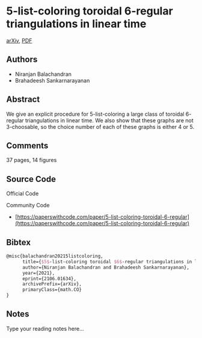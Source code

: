 
# $5$-list-coloring toroidal $6$-regular triangulations in linear time

[arXiv](https://arxiv.org/abs/2106.01634), [PDF](https://arxiv.org/pdf/2106.01634.pdf)

## Authors

- Niranjan Balachandran
- Brahadeesh Sankarnarayanan

## Abstract

We give an explicit procedure for $5$-list-coloring a large class of toroidal $6$-regular triangulations in linear time. We also show that these graphs are not $3$-choosable, so the choice number of each of these graphs is either $4$ or $5$.

## Comments

37 pages, 14 figures

## Source Code

Official Code



Community Code

- [https://paperswithcode.com/paper/5-list-coloring-toroidal-6-regular](https://paperswithcode.com/paper/5-list-coloring-toroidal-6-regular)

## Bibtex

```tex
@misc{balachandran20215listcoloring,
      title={$5$-list-coloring toroidal $6$-regular triangulations in linear time}, 
      author={Niranjan Balachandran and Brahadeesh Sankarnarayanan},
      year={2021},
      eprint={2106.01634},
      archivePrefix={arXiv},
      primaryClass={math.CO}
}
```

## Notes

Type your reading notes here...

